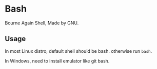 # Bash

Bourne Again Shell, Made by GNU.

## Usage

In most Linux distro, default shell should be bash. otherwise run `bash`.

In Windows, need to install emulator like git bash.
